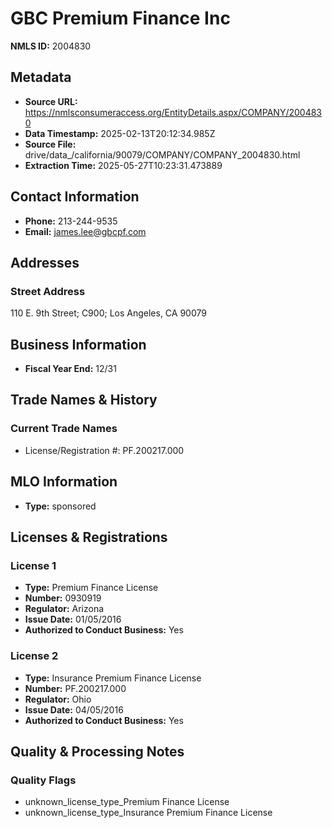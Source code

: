 # GBC Premium Finance Inc

**NMLS ID:** 2004830

## Metadata
- **Source URL:** https://nmlsconsumeraccess.org/EntityDetails.aspx/COMPANY/2004830
- **Data Timestamp:** 2025-02-13T20:12:34.985Z
- **Source File:** drive/data_/california/90079/COMPANY/COMPANY_2004830.html
- **Extraction Time:** 2025-05-27T10:23:31.473889

## Contact Information
- **Phone:** 213-244-9535
- **Email:** james.lee@gbcpf.com

## Addresses
### Street Address
110 E. 9th Street; C900; Los Angeles, CA 90079

## Business Information
- **Fiscal Year End:** 12/31

## Trade Names & History
### Current Trade Names
- License/Registration #: PF.200217.000

## MLO Information
- **Type:** sponsored

## Licenses & Registrations

### License 1
- **Type:** Premium Finance License
- **Number:** 0930919
- **Regulator:** Arizona
- **Issue Date:** 01/05/2016
- **Authorized to Conduct Business:** Yes

### License 2
- **Type:** Insurance Premium Finance License
- **Number:** PF.200217.000
- **Regulator:** Ohio
- **Issue Date:** 04/05/2016
- **Authorized to Conduct Business:** Yes

## Quality & Processing Notes
### Quality Flags
- unknown_license_type_Premium Finance License
- unknown_license_type_Insurance Premium Finance License
